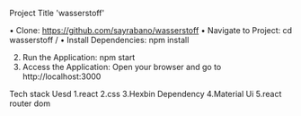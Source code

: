 
Project Title  'wasserstoff'

• Clone: https://github.com/sayrabano/wasserstoff 
• Navigate to Project: cd wasserstoff / 
• Install Dependencies: npm install



2. Run the Application: npm start 
3. Access the Application: Open your browser and go to http://localhost:3000

Tech stack Uesd
1.react
2.css
3.Hexbin Dependency
4.Material Ui
5.react router dom




